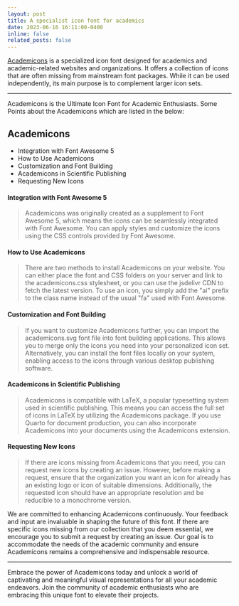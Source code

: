 ```yaml
---
layout: post
title: A specialist icon font for academics
date: 2023-06-16 16:11:00-0400
inline: false
related_posts: false
---
```


<a href="https://jpswalsh.github.io/academicons">Academicons</a> is a specialized icon font designed for academics and academic-related websites and organizations. It offers a collection of icons that are often missing from mainstream font packages. While it can be used independently, its main purpose is to complement larger icon sets.

***
Academicons is  the Ultimate Icon Font for Academic Enthusiasts. Some Points about the Academicons which are listed in the below:

## Academicons
<ul>
    <li>Integration with Font Awesome 5</li>
    <li>How to Use Academicons</li>
    <li>Customization and Font Building</li>
    <li>Academicons in Scientific Publishing</li>
    <li>Requesting New Icons</li>
</ul>

#### Integration with Font Awesome 5
> Academicons was originally created as a supplement to Font Awesome 5, which means the icons can be seamlessly integrated with Font Awesome.
You can apply styles and customize the icons using the CSS controls provided by Font Awesome.
>

#### How to Use Academicons
> There are two methods to install Academicons on your website. You can either place the font and CSS folders on your server and link to the academicons.css stylesheet, or you can use the jsdelivr CDN to fetch the latest version.
To use an icon, you simply add the "ai" prefix to the class name instead of the usual "fa" used with Font Awesome.
>

#### Customization and Font Building
> If you want to customize Academicons further, you can import the academicons.svg font file into font building applications. This allows you to merge only the icons you need into your personalized icon set.
Alternatively, you can install the font files locally on your system, enabling access to the icons through various desktop publishing software.
>

#### Academicons in Scientific Publishing
> Academicons is compatible with LaTeX, a popular typesetting system used in scientific publishing. This means you can access the full set of icons in LaTeX by utilizing the Academicons package.
If you use Quarto for document production, you can also incorporate Academicons into your documents using the Academicons extension.
>

#### Requesting New Icons
> If there are icons missing from Academicons that you need, you can request new icons by creating an issue.
However, before making a request, ensure that the organization you want an icon for already has an existing logo or icon of suitable dimensions. Additionally, the requested icon should have an appropriate resolution and be reducible to a monochrome version.
>

We are committed to enhancing Academicons continuously. Your feedback and input are invaluable in shaping the future of this font. If there are specific icons missing from our collection that you deem essential, we encourage you to submit a request by creating an issue. Our goal is to accommodate the needs of the academic community and ensure Academicons remains a comprehensive and indispensable resource.

***

Embrace the power of Academicons today and unlock a world of captivating and meaningful visual representations for all your academic endeavors. Join the community of academic enthusiasts who are embracing this unique font to elevate their projects.


